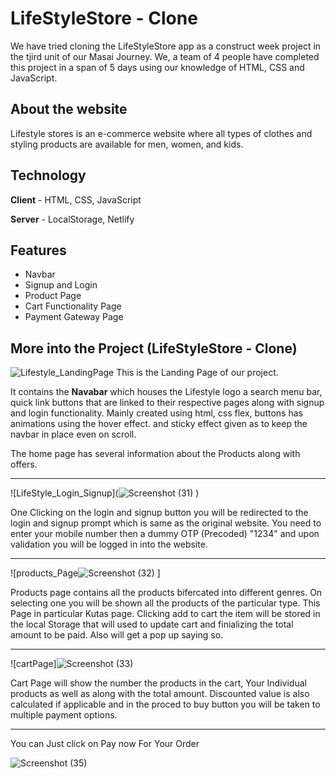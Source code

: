 
# LifeStyleStore - Clone


We have tried cloning the LifeStyleStore app as a construct week project in the tjird unit of our Masai Journey. We, a team of 4 people have completed this project in a span of 5 days using our knowledge of HTML, CSS and JavaScript.


## About the website

Lifestyle stores is an e-commerce website where all types of clothes and styling products are available for men, women, and kids.

## Technology
**Client** - HTML, CSS, JavaScript

**Server** - LocalStorage, Netlify


## Features
- Navbar
- Signup and Login
- Product Page
- Cart Functionality Page
- Payment Gateway Page

## More into the Project (LifeStyleStore - Clone)

![Lifestyle_LandingPage](https://tahir-manzoor-110.github.io/images/lifestylestores.png)
This is the Landing Page of our project. 


It contains the **Navabar** which houses the Lifestyle logo a search menu bar, quick link buttons that are linked to their respective pages along with signup and login functionality. Mainly created using html, css flex, buttons has animations using the hover effect. and sticky effect given as to keep the navbar in place even on scroll.

The home page has several information about the Products along with offers.

***********************************************************************************************************************************************************************

![LifeStyle_Login_Signup](![Screenshot (31)](https://user-images.githubusercontent.com/105916310/206892069-59f48ec4-95d3-4f39-bfbb-76e61b86afce.png)
)

One Clicking on the login and signup button you will be redirected to the login and signup prompt which is same as the original website. You need to enter your mobile number then a dummy OTP (Precoded) "1234" and upon validation you will be logged in into the website.

***********************************************************************************************************************************************************************

![products_Page![Screenshot (32)](https://user-images.githubusercontent.com/105916310/206892167-c88d10c9-9a46-45cb-b766-f0007a1d2c2d.png)
]

Products page contains all the products bifercated into different genres. On selecting one you will be shown all the products of the particular type. This Page in particular Kutas page. Clicking add to cart the item will be stored in the local Storage that will used to update cart and finializing the total amount to be paid. Also will get a pop up saying so.

***********************************************************************************************************************************************************************

![cartPage]![Screenshot (33)](https://user-images.githubusercontent.com/105916310/206892258-f9221ab1-19b4-421c-acc0-85e682acc147.png)

Cart Page will show the number the products in the cart, Your Individual products as well as along with the total amount. Discounted value is also calculated if applicable and in the proced to buy button you will be taken to multiple payment options.

***********************************************************************************************************************************************************************

You can Just click on Pay now For Your Order


![Screenshot (35)](https://user-images.githubusercontent.com/105916310/206892374-f53911b7-b334-4f2f-97c8-1bda6b7fc455.png)




































